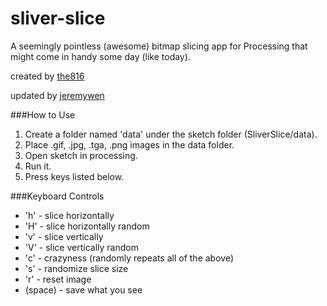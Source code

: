 sliver-slice
============

A seemingly pointless (awesome) bitmap slicing app for Processing that might come in handy some day (like today).
	
created by [the816](http://blog.the816.com/)

updated by [jeremywen](http://jeremywentworth.com)

###How to Use
1. Create a folder named 'data' under the sketch folder (SliverSlice/data).
1. Place .gif, .jpg, .tga, .png images in the data folder.
2. Open sketch in processing.
3. Run it.
4. Press keys listed below.

###Keyboard Controls
* 'h' - slice horizontally
* 'H' - slice horizontally random
* 'v' - slice vertically
* 'V' - slice vertically random
* 'c' - crazyness (randomly repeats all of the above)
* 's' - randomize slice size
* 'r' - reset image
* (space) -  save what you see

